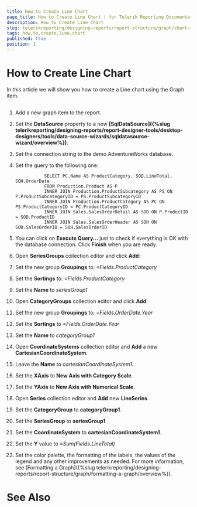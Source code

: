 ```yaml
---
title: How to Create Line Chart
page_title: How to Create Line Chart | for Telerik Reporting Documentation
description: How to Create Line Chart
slug: telerikreporting/designing-reports/report-structure/graph/chart-types/line-charts/how-to-create-line-chart
tags: how,to,create,line,chart
published: True
position: 1
---
```


# How to Create Line Chart



In this article we will show you how to create a Line chart using the Graph item.
      

## 

1. Add a new graph item to the report.

1. Set the __DataSource__ property to a new 
                  __[SqlDataSource]({%slug telerikreporting/designing-reports/report-designer-tools/desktop-designers/tools/data-source-wizards/sqldatasource-wizard/overview%})__.
                

1. Set the connection string to the demo AdventureWorks database.

1. Set the query to the following one:

	
                  SELECT PC.Name AS ProductCategory, SOD.LineTotal, SOH.OrderDate
                  FROM Production.Product AS P
                  INNER JOIN Production.ProductSubcategory AS PS ON P.ProductSubcategoryID = PS.ProductSubcategoryID
                  INNER JOIN Production.ProductCategory AS PC ON PS.ProductCategoryID = PC.ProductCategoryID
                  INNER JOIN Sales.SalesOrderDetail AS SOD ON P.ProductID = SOD.ProductID
                  INNER JOIN Sales.SalesOrderHeader AS SOH ON SOD.SalesOrderID = SOH.SalesOrderID
                



1. You can click on __Execute Query...__ just to check if everything is OK with the database connection.
                  Click __Finish__ when you are ready.
                

1. Open 
              __SeriesGroups__ collection editor and click __Add__:
            

1. Set the new group __Groupings__ to: *=Fields.ProductCategory*

1. Set the __Sortings__ to: *=Fields.ProductCategory*

1. Set the __Name__ to *seriesGroup1*

1. Open 
              __CategoryGroups__ collection editor and click __Add__:
            

1. Set the new group __Groupings__ to: *=Fields.OrderDate.Year*

1. Set the __Sortings__ to *=Fields.OrderDate.Year*

1. Set the __Name__ to *categoryGroup1*

1. Open 
              __CoordinateSystems__ collection editor and __Add__ a new __CartesianCoordinateSystem__.
            

1. Leave the __Name__ to *cartesianCoordinateSystem1*.
                

1. Set the __XAxis__ to __New Axis with Category Scale__.
                

1. Set the __YAxis__ to __New Axis with Numerical Scale__.
                

1. Open __Series__ collection editor and __Add__ new __LineSeries__.
            

1. Set the __CategoryGroup__ to __categoryGroup1__.
                

1. Set the __SeriesGroup__ to __seriesGroup1__.
                

1. Set the __CoordinateSystem__ to __cartesianCoordinateSystem1__.
                

1. Set the __Y__ value to *=Sum(Fields.LineTotal)*

1. Set the color palette, the formatting of the labels, the values of the legend and any other improvements as needed.
            For more information, see [Formatting a Graph]({%slug telerikreporting/designing-reports/report-structure/graph/formatting-a-graph/overview%}).
            

# See Also
